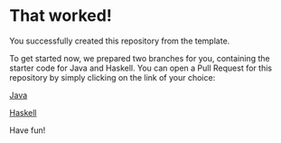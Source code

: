 # That worked!

You successfully created this repository from the template.

To get started now, we prepared two branches for you, containing the starter code for Java and Haskell.
You can open a Pull Request for this repository by simply clicking on the link of your choice:

[Java](https://github.com/uiysg/compilerdesign/compare/main...starter/java)

[Haskell](https://github.com/uiysg/compilerdesign/compare/main...starter/haskell)

Have fun!
